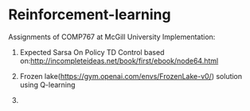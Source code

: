 # Reinforcement-learning
Assignments of COMP767 at McGill University
Implementation:

1. Expected Sarsa On Policy TD Control based on:http://incompleteideas.net/book/first/ebook/node64.html

2. Frozen lake(https://gym.openai.com/envs/FrozenLake-v0/) solution using Q-learning

3. 
